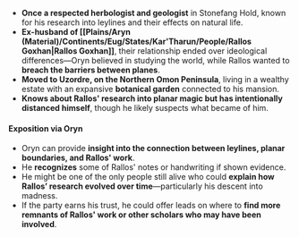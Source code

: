 - **Once a respected herbologist and geologist** in Stonefang Hold, known for his research into leylines and their effects on natural life.
- **Ex-husband of [[Plains/Aryn (Material)/Continents/Eug/States/Kar'Tharun/People/Rallos Goxhan|Rallos Goxhan]]**, their relationship ended over ideological differences—Oryn believed in studying the world, while Rallos wanted to **breach the barriers between planes**.
- **Moved to Uzordre, on the Northern Omon Peninsula**, living in a wealthy estate with an expansive **botanical garden** connected to his mansion.
- **Knows about Rallos' research into planar magic but has intentionally distanced himself**, though he likely suspects what became of him.

#### **Exposition via Oryn**

- Oryn can provide **insight into the connection between leylines, planar boundaries, and Rallos' work**.
- He **recognizes** some of Rallos' notes or handwriting if shown evidence.
- He might be one of the only people still alive who could **explain how Rallos’ research evolved over time**—particularly his descent into madness.
- If the party earns his trust, he could offer leads on where to **find more remnants of Rallos' work or other scholars who may have been involved**.
